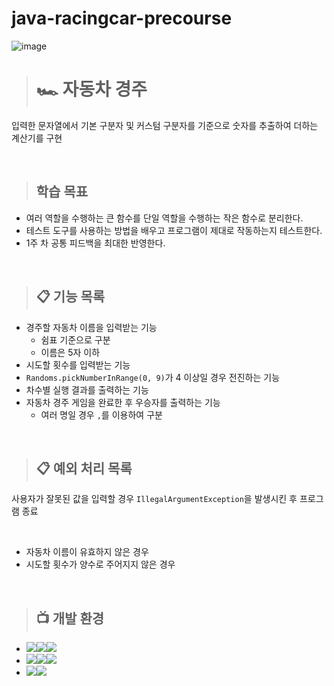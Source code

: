 # java-racingcar-precourse

![image](https://github.com/user-attachments/assets/7e5f21c4-fd8f-421f-bf5a-a0e75116beb7)

> # 🏎️ 자동차 경주
입력한 문자열에서 기본 구분자 및 커스텀 구분자를 기준으로 숫자를 추출하여 더하는 계산기를 구현

<br>

> ## 학습 목표
- 여러 역할을 수행하는 큰 함수를 단일 역할을 수행하는 작은 함수로 분리한다.
- 테스트 도구를 사용하는 방법을 배우고 프로그램이 제대로 작동하는지 테스트한다.
- 1주 차 공통 피드백을 최대한 반영한다.

<br>

> ## 📋 기능 목록
- 경주할 자동차 이름을 입력받는 기능
  - 쉼표 기준으로 구분
  - 이름은 5자 이하
- 시도할 횟수를 입력받는 기능
- `Randoms.pickNumberInRange(0, 9)`가 4 이상일 경우 전진하는 기능
- 차수별 실행 결과를 출력하는 기능
- 자동차 경주 게임을 완료한 후 우승자를 출력하는 기능
  - 여러 명일 경우 `,`를 이용하여 구분

<br>

> ## 📋 예외 처리 목록
사용자가 잘못된 값을 입력할 경우 `IllegalArgumentException`을 발생시킨 후 프로그램 종료

<br>

 - 자동차 이름이 유효하지 않은 경우
 - 시도할 횟수가 양수로 주어지지 않은 경우

<br>

> ## 📺 개발 환경
- <img src="https://img.shields.io/badge/Build-%23121011?style=for-the-badge"><img src="https://img.shields.io/badge/Gradle-02303A?style=for-the-badge&logo=Gradle&logoColor=white"><img src="https://img.shields.io/badge/8.7-515151?style=for-the-badge">
- <img src="https://img.shields.io/badge/Language-%23121011?style=for-the-badge"><img src="https://img.shields.io/badge/java-%23ED8B00?style=for-the-badge&logo=openjdk&logoColor=white"><img src="https://img.shields.io/badge/21-515151?style=for-the-badge">
- <img src="https://img.shields.io/badge/Project Encoding-%23121011?style=for-the-badge"><img src="https://img.shields.io/badge/UTF 8-EA2328?style=for-the-badge">
